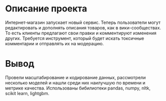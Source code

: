 # Описание проекта

Интернет-магазин запускает новый сервис. Теперь пользователи могут редактировать и дополнять описания товаров, как в вики-сообществах. То есть клиенты предлагают свои правки и комментируют изменения других. Требуется инструмент, который будет искать токсичные комментарии и отправлять их на модерацию.

# Вывод
Провели масштабирование и кодирование данных, рассмотрели несколько моделей и нашли среди них наилучшую по времени и метрике качества. Использованы бибилиотеки pandas, numpy, nltk, scikit learn, lightgbm.
